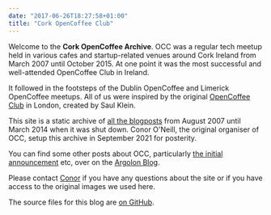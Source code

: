 ```yaml
---
date: "2017-06-26T18:27:58+01:00"
title: "Cork OpenCoffee Club"
---
```


Welcome to the **Cork OpenCoffee Archive**. OCC was a regular tech meetup held in various cafes and startup-related venues around Cork Ireland from March 2007 until October 2015. At one point it was the most successful and well-attended OpenCoffee Club in Ireland. 

It followed in the footsteps of the Dublin OpenCoffee and Limerick OpenCoffee meetups. All of us were inspired by the original [OpenCoffee Club](https://en.wikipedia.org/wiki/OpenCoffee_Club) in London, created by Saul Klein.

This site is a static archive of [all the blogposts](/post) from August 2007 until March 2014 when it was shut down. Conor O'Neill, the original organiser of OCC, setup this archive in September 2021 for posterity.

You can find some other posts about OCC, particularly [the initial announcement](https://argolon.com/2007/03/11/cork-opencoffee-club-announcement/) etc, over on the [Argolon Blog](https://argolon.com/blog/).

Please contact [Conor](mailto:conor@conoroneill.com) if you have any questions about the site or if you have access to the original images we used here.

The source files for this blog are [on GitHub]().
